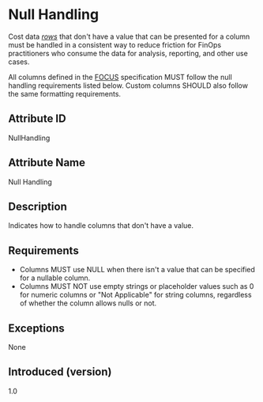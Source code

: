# Null Handling

Cost data [*rows*](#glossary:row) that don't have a value that can be presented for a column must be handled in a consistent way to reduce friction for FinOps practitioners who consume the data for analysis, reporting, and other use cases.

All columns defined in the [FOCUS](#glossary:finops-cost-and-usage-specification) specification MUST follow the null handling requirements listed below. Custom columns SHOULD also follow the same formatting requirements.

## Attribute ID

NullHandling

## Attribute Name

Null Handling

## Description

Indicates how to handle columns that don't have a value.

## Requirements

* Columns MUST use NULL when there isn't a value that can be specified for a nullable column.
* Columns MUST NOT use empty strings or placeholder values such as 0 for numeric columns or "Not Applicable" for string columns, regardless of whether the column allows nulls or not.

## Exceptions

None

## Introduced (version)

1.0
